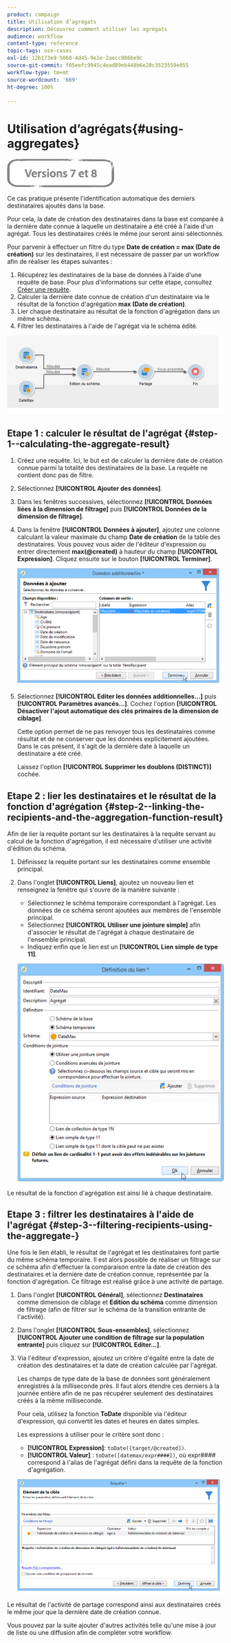 ```yaml
---
product: campaign
title: Utilisation d’agrégats
description: Découvrez comment utiliser les agrégats
audience: workflow
content-type: reference
topic-tags: use-cases
exl-id: 12b173e9-5068-4d45-9e1e-2aecc9866e9c
source-git-commit: f05eefc9945c4ead89eb448b6e28c3523559e055
workflow-type: tm+mt
source-wordcount: '669'
ht-degree: 100%

---
```


# Utilisation d’agrégats{#using-aggregates}

![](../../assets/common.svg)

Ce cas pratique présente l&#39;identification automatique des derniers destinataires ajoutés dans la base.

Pour cela, la date de création des destinataires dans la base est comparée à la dernière date connue à laquelle un destinataire a été créé à l&#39;aide d&#39;un agrégat. Tous les destinataires créés le même jour seront ainsi sélectionnés.

Pour parvenir à effectuer un filtre du type **Date de création = max (Date de création)** sur les destinataires, il est nécessaire de passer par un workflow afin de réaliser les étapes suivantes :

1. Récupérez les destinataires de la base de données à l&#39;aide d&#39;une requête de base. Pour plus d&#39;informations sur cette étape, consultez [Créer une requête](query.md#creating-a-query).
1. Calculer la dernière date connue de création d&#39;un destinataire via le résultat de la fonction d&#39;agrégation **max (Date de création)**.
1. Lier chaque destinataire au résultat de la fonction d&#39;agrégation dans un même schéma.
1. Filtrer les destinataires à l&#39;aide de l&#39;agrégat via le schéma édité.

![](assets/datamanagement_usecase_1.png)

## Etape 1 : calculer le résultat de l&#39;agrégat {#step-1--calculating-the-aggregate-result}

1. Créez une requête. Ici, le but est de calculer la dernière date de création connue parmi la totalité des destinataires de la base. La requête ne contient donc pas de filtre.
1. Sélectionnez **[!UICONTROL Ajouter des données]**.
1. Dans les fenêtres successives, sélectionnez **[!UICONTROL Données liées à la dimension de filtrage]** puis **[!UICONTROL Données de la dimension de filtrage]**.
1. Dans la fenêtre **[!UICONTROL Données à ajouter]**, ajoutez une colonne calculant la valeur maximale du champ **Date de création** de la table des destinataires. Vous pouvez vous aider de l&#39;éditeur d&#39;expression ou entrer directement **max(@created)** à hauteur du champ **[!UICONTROL Expression]**. Cliquez ensuite sur le bouton **[!UICONTROL Terminer]**.

   ![](assets/datamanagement_usecase_2.png)

1. Sélectionnez **[!UICONTROL Editer les données additionnelles...]** puis **[!UICONTROL Paramètres avancés...]**. Cochez l&#39;option **[!UICONTROL Désactiver l&#39;ajout automatique des clés primaires de la dimension de ciblage]**.

   Cette option permet de ne pas renvoyer tous les destinataires comme résultat et de ne conserver que les données explicitement ajoutées. Dans le cas présent, il s&#39;agit de la dernière date à laquelle un destinataire a été créé.

   Laissez l&#39;option **[!UICONTROL Supprimer les doublons (DISTINCT)]** cochée.

## Etape 2 : lier les destinataires et le résultat de la fonction d&#39;agrégation {#step-2--linking-the-recipients-and-the-aggregation-function-result}

Afin de lier la requête portant sur les destinataires à la requête servant au calcul de la fonction d&#39;agrégation, il est nécessaire d&#39;utiliser une activité d&#39;édition du schéma.

1. Définissez la requête portant sur les destinataires comme ensemble principal.
1. Dans l&#39;onglet **[!UICONTROL Liens]**, ajoutez un nouveau lien et renseignez la fenêtre qui s&#39;ouvre de la manière suivante :

   * Sélectionnez le schéma temporaire correspondant à l&#39;agrégat. Les données de ce schéma seront ajoutées aux membres de l&#39;ensemble principal.
   * Sélectionnez **[!UICONTROL Utiliser une jointure simple]** afin d&#39;associer le résultat de l&#39;agrégat à chaque destinataire de l&#39;ensemble principal.
   * Indiquez enfin que le lien est un **[!UICONTROL Lien simple de type 11]**.

   ![](assets/datamanagement_usecase_3.png)

Le résultat de la fonction d&#39;agrégation est ainsi lié à chaque destinataire.

## Etape 3 : filtrer les destinataires à l&#39;aide de l&#39;agrégat  {#step-3--filtering-recipients-using-the-aggregate-}

Une fois le lien établi, le résultat de l&#39;agrégat et les destinataires font partie du même schéma temporaire. Il est alors possible de réaliser un filtrage sur ce schéma afin d&#39;effectuer la comparaison entre la date de création des destinataires et la dernière date de création connue, représentée par la fonction d&#39;agrégation. Ce filtrage est réalisé grâce à une activité de partage.

1. Dans l&#39;onglet **[!UICONTROL Général]**, sélectionnez **Destinataires** comme dimension de ciblage et **Edition du schéma** comme dimension de filtrage (afin de filtrer sur le schéma de la transition entrante de l&#39;activité).
1. Dans l&#39;onglet **[!UICONTROL Sous-ensembles]**, sélectionnez **[!UICONTROL Ajouter une condition de filtrage sur la population entrante]** puis cliquez sur **[!UICONTROL Editer...]**.
1. Via l&#39;éditeur d&#39;expression, ajoutez un critère d&#39;égalité entre la date de création des destinataires et la date de création calculée par l&#39;agrégat.

   Les champs de type date de la base de données sont généralement enregistrés à la milliseconde près. Il faut alors étendre ces derniers à la journée entière afin de ne pas récupérer seulement des destinataires créés à la même milliseconde.


   Pour cela, utilisez la fonction **ToDate** disponible via l&#39;éditeur d&#39;expression, qui convertit les dates et heures en dates simples.

   Les expressions à utiliser pour le critère sont donc :

   * **[!UICONTROL Expression]**: `toDate([target/@created])`.
   * **[!UICONTROL Valeur]** : `toDate([datemax/expr####])`, où expr#### correspond à l&#39;alias de l&#39;agrégat défini dans la requête de la fonction d&#39;agrégation.

   ![](assets/datamanagement_usecase_4.png)

Le résultat de l&#39;activité de partage correspond ainsi aux destinataires créés le même jour que la dernière date de création connue.

Vous pouvez par la suite ajouter d&#39;autres activités telle qu&#39;une mise à jour de liste ou une diffusion afin de compléter votre workflow.
